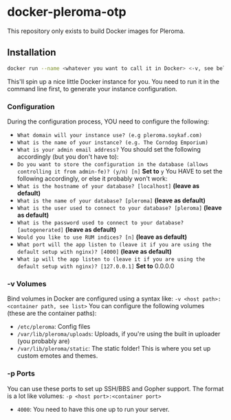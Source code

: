 # docker-pleroma-otp
This repository only exists to build Docker images for Pleroma.

## Installation
```sh
docker run --name <whatever you want to call it in Docker> <-v, see below> -p <host port>:4000 <more -p, see below> -it bleonard252/pleroma-otp
```
This'll spin up a nice little Docker instance for you. You need to run it in the command line first, to generate your instance configuration.

### Configuration
During the configuration process, YOU need to configure the following:
* `What domain will your instance use? (e.g pleroma.soykaf.com)`
* `What is the name of your instance? (e.g. The Corndog Emporium)`
* `What is your admin email address?`
You should set the following accordingly (but you don't have to):
* `Do you want to store the configuration in the database (allows controlling it from admin-fe)? (y/n) [n]` **Set to** `y`
You HAVE to set the following accordingly, or else it probably won't work:
* `What is the hostname of your database? [localhost]` **(leave as default)**
* `What is the name of your database? [pleroma]` **(leave as default)**
* `What is the user used to connect to your database? [pleroma]` **(leave as default)**
* `What is the password used to connect to your database? [autogenerated]` **(leave as default)**
* `Would you like to use RUM indices? [n]` **(leave as default)**
* `What port will the app listen to (leave it if you are using the default setup with nginx)? [4000]` **(leave as default)**
* `What ip will the app listen to (leave it if you are using the default setup with nginx)? [127.0.0.1]` **Set to** 0.0.0.0

### -v Volumes
Bind volumes in Docker are configured using a syntax like: `-v <host path>:<container path, see list>`
You can configure the following volumes (these are the container paths):
* `/etc/pleroma`: Config files
* `/var/lib/pleroma/uploads`: Uploads, if you're using the built in uploader (you probably are)
* `/var/lib/pleroma/static`: The static folder! This is where you set up custom emotes and themes.

### -p Ports
You can use these ports to set up SSH/BBS and Gopher support. The format is a lot like volumes: `-p <host port>:<container port>`
* `4000`: You need to have this one up to run your server.


